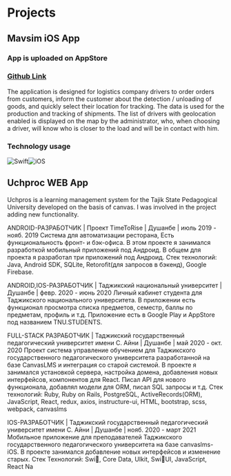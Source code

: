 # Projects

## Mavsim iOS App
### App is uploaded on AppStore
### [Github Link](https://github.com/khusrav2000/mavsim-ios)
The application is designed for logistics company drivers to order orders from customers, inform the customer about the detection / unloading of goods, and quickly select their location for tracking. The data is used for the production and tracking of shipments. The list of drivers with geolocation enabled is displayed on the map by the administrator, who, when choosing a driver, will know who is closer to the load and will be in contact with him.
### Technology usage
![Swift](https://img.shields.io/static/v1?style=for-the-badge&message=Swift&color=F05138&logo=Swift&logoColor=FFFFFF&label=)![iOS](https://img.shields.io/static/v1?style=for-the-badge&message=iOS&color=000000&logo=iOS&logoColor=FFFFFF&label=)

## Uchproc WEB App
Uchpros is a learning management system for the Tajik State
Pedagogical University developed on the basis of canvas. I was involved in the project adding new functionality.


ANDROID-РАЗРАБОТЧИК | Проект TimeToRise | Душанбе
| июль 2019 - нояб. 2019
Система для автоматизации ресторана, Есть функциональность фронт- и
бэк-офиса.
В этом проекте я занимался разработкой мобильный приложений под
Андроид. В общем для проекта я разработал три приложений под
Андроид.
Стек технологий: Java, Android SDK, SQLite, Retorofit(для запросов в бэкенд),
Google Firebase.

ANDROID,IOS-РАЗРАБОТЧИК | Таджикский национальный университет
| Душанбе | февр. 2020 - июнь 2020
Личный кабинет студента для Таджикского национального университета. В
приложении есть функционал просмотра списка предметов, семестр,
баллы по предметам, профиль и т.д.
Приложение есть в Google Play и AppStore под названием TNU.STUDENTS.

FULL-STACK РАЗРАБОТЧИК
| Таджикский государственный педагогический университет имени С. Айни
| Душанбе | май 2020 - окт. 2020
Проект система управление обучением для Таджикского государственного
педагогического университета разработанной на базе CanvasLMS и
интеграция со старой системой.
В проекте я занимался установкой сервера, настройка домена, добавления
новых интерфейсов, компонентов для React. Писал API для нового
функционала, добавлял модели для ORM, писал SQL запросы и т.д.
Стек технологий: Ruby, Ruby on Rails, PostgreSQL, ActiveRecords(ORM), JavaScript, React, redux, axios, instructure-ui, HTML, bootstrap, scss, webpack, canvaslms

IOS-РАЗРАБОТЧИК
| Таджикский государственный педагогический университет имени С. Айни
| Душанбе | нояб. 2020 - март 2021
Мобильное приложение для преподавателей Таджикского
государственного педагогического университета на базе canvaslms-iOS.
В проекте занимался добавление новых интерфейсов и изменение старых.
Стек Технологий: Swi􀁛, Core Data, UIkit, Swi􀁛UI, JavaScript, React Na